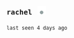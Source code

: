 ### <samp>rachel</samp> &nbsp; [<img height="20" src="https://raw.githubusercontent.com/rachel-ng/rachel-ng/main/src/etc/img.svg" alt="inactive"/>](https://github.com/rachel-ng)<sub><sup><samp></samp></sup></sub> &nbsp;

<sup><samp>last seen 4 days ago</samp></sup>

<!-- when the revolution comes where will you hide -->
